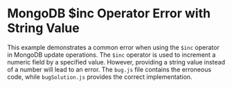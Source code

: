 # MongoDB $inc Operator Error with String Value
This example demonstrates a common error when using the `$inc` operator in MongoDB update operations. The `$inc` operator is used to increment a numeric field by a specified value.  However, providing a string value instead of a number will lead to an error.
The `bug.js` file contains the erroneous code, while `bugSolution.js` provides the correct implementation.
